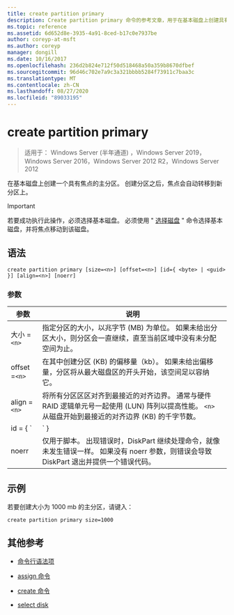 ```yaml
---
title: create partition primary
description: Create partition primary 命令的参考文章，用于在基本磁盘上创建具有焦点的主分区。
ms.topic: reference
ms.assetid: 6d652d8e-3935-4a91-8ced-b17c0e7937be
author: coreyp-at-msft
ms.author: coreyp
manager: dongill
ms.date: 10/16/2017
ms.openlocfilehash: 236d2b824e712f50d518468a50a359b8670dfbef
ms.sourcegitcommit: 96d46c702e7a9c3a321bbbb5284f73911c7baa3c
ms.translationtype: MT
ms.contentlocale: zh-CN
ms.lasthandoff: 08/27/2020
ms.locfileid: "89033195"
---
```

# <a name="create-partition-primary"></a>create partition primary

> 适用于： Windows Server (半年通道) ，Windows Server 2019，Windows Server 2016，Windows Server 2012 R2，Windows Server 2012

在基本磁盘上创建一个具有焦点的主分区。 创建分区之后，焦点会自动转移到新分区上。

> [!IMPORTANT]
> 若要成功执行此操作，必须选择基本磁盘。 必须使用 " [选择磁盘](select-disk.md) " 命令选择基本磁盘，并将焦点移动到该磁盘。

## <a name="syntax"></a>语法

```
create partition primary [size=<n>] [offset=<n>] [id={ <byte> | <guid> }] [align=<n>] [noerr]
```

### <a name="parameters"></a>参数

| 参数 | 说明 |
| --------- | ----------- |
| 大小 =`<n>` | 指定分区的大小，以兆字节 (MB) 为单位。 如果未给出分区大小，则分区会一直继续，直至当前区域中没有未分配空间为止。 |
| offset =`<n>` | 在其中创建分区 (KB) 的偏移量（kb）。 如果未给出偏移量，分区将从最大磁盘区的开头开始，该空间足以容纳它。 |
| align =`<n>` | 将所有分区区区对齐到最接近的对齐边界。 通常与硬件 RAID 逻辑单元号一起使用 (LUN) 阵列以提高性能。 `<n>` 从磁盘开始到最接近的对齐边界 (KB) 的千字节数。 |
| id = { `<byte>  | <guid>` } | 指定分区类型。 此参数适用于原始设备制造商 (OEM 仅) 使用。 任何分区类型 byte 或 GUID 都可以与此参数一起指定。 DiskPart 不会检查分区类型的有效性，这只是为了确保它是十六进制格式的字节或 GUID。 **警告：** 创建具有此参数的分区可能会导致计算机出现故障或无法启动。 除非你是使用 gpt 磁盘的 OEM 或 IT 专业人员，否则不要使用此参数在 gpt 磁盘上创建分区。 相反，请始终使用 [create partition efi](create-partition-efi.md) 命令创建 efi 系统分区，使用 [create partition Msr](create-partition-msr.md) 命令创建 Microsoft 保留分区，并使用 [create partition primary](create-partition-primary.md)) 命令 (不使用 `id={ <byte>  | <guid>` 参数) 在 gpt 磁盘上创建主分区。<p>**对于主启动记录 (MBR) 磁盘**，必须为分区指定以十六进制形式表示的分区类型字节。 如果未指定此参数，则命令将创建类型为的分区 `0x06` ，该分区指定未安装文件系统。 示例包括：<ul><li>**LDM 数据分区：** 0x42</li><li>**恢复分区：** 0x27</li><li>**可识别的 OEM 分区：** 0x12、0X84、0XDE、0XFE、0xA0</li></ul><p>**对于 GUID 分区表 (gpt) 磁盘**，可以为要创建的分区指定分区类型 GUID。 可识别的 Guid 包括：<ul><li>**EFI 系统分区：** c12a7328-f81f-11d2-ba4b-00a0c93ec93b</li><li>**Microsoft 保留分区：** e3c9e316-0b5c-4db8-817d-f92df00215ae</li><li>**基本数据分区：** ebd0a0a2-b9e5-4433-87c0-68b6b72699c7</li><li>**LDM 元数据分区 (动态磁盘) ：** 5808c8aa-7e8f-42e0-85d2-e1e90434cfb3</li><li>**LDM 数据分区 (动态磁盘) ：** af9b60a0-1431-4f62-bc68-3311714a69ad</li><li>**恢复分区：** de94bba4-06d1-4d40-a16a-bfd50179d6ac<p>如果没有为 gpt 磁盘指定此参数，则该命令将创建一个基本数据分区。</li></ul> |
| noerr | 仅用于脚本。 出现错误时，DiskPart 继续处理命令，就像未发生错误一样。 如果没有 noerr 参数，则错误会导致 DiskPart 退出并提供一个错误代码。 |

## <a name="examples"></a>示例

若要创建大小为 1000 mb 的主分区，请键入：

```
create partition primary size=1000
```

## <a name="additional-references"></a>其他参考

- [命令行语法项](command-line-syntax-key.md)

- [assign 命令](assign.md)

- [create 命令](create.md)

- [select disk](select-disk.md)
